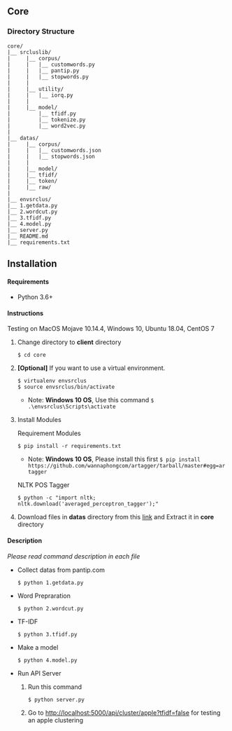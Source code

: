 ## Core


### Directory Structure
  ```
  core/
  |__ srcluslib/
  |     |__ corpus/
  |     |   |__ customwords.py
  |     |   |__ pantip.py
  |     |   |__ stopwords.py
  |     |
  |     |__ utility/
  |     |   |__ iorq.py
  |     |
  |     |__ model/
  |         |__ tfidf.py
  |         |__ tokenize.py
  |         |__ word2vec.py
  |
  |__ datas/
  |     |__ corpus/  
  |     |   |__ customwords.json
  |     |   |__ stopwords.json
  |     |
  |     |__ model/
  |     |__ tfidf/
  |     |__ token/
  |     |__ raw/
  |
  |__ envsrclus/
  |__ 1.getdata.py
  |__ 2.wordcut.py
  |__ 3.tfidf.py
  |__ 4.model.py
  |__ server.py
  |__ README.md
  |__ requirements.txt 
  ```

## Installation

#### Requirements

- Python 3.6+

#### Instructions
Testing on MacOS Mojave 10.14.4, Windows 10, Ubuntu 18.04, CentOS 7

1. Change directory to **client** directory

	```
    $ cd core
    ```
 
2. **[Optional]** If you want to use a virtual environment.
	
    ```
    $ virtualenv envsrclus
    $ source envsrclus/bin/activate
    ```
    * Note: **Windows 10 OS**, Use this command
    ```$ .\envsrclus\Scripts\activate```
    
3. Install Modules

	Requirement Modules
 
	```
    $ pip install -r requirements.txt 
    ```
    
    * Note: **Windows 10 OS**, Please install this first
    ```$ pip install https://github.com/wannaphongcom/artagger/tarball/master#egg=artagger```
      
    NLTK POS Tagger

      ```
      $ python -c "import nltk; nltk.download('averaged_perceptron_tagger');"
      ```
  
4. Download files in **datas** directory from this [link](https://drive.google.com/open?id=1NjvARd1gyEdhEpQX9zUi_OUsnLfXhz68) and Extract it in **core** directory
   
#### Description
  _Please read command description in each file_

  * Collect datas from pantip.com

    ```
    $ python 1.getdata.py 
    ```

  * Word Prepraration

    ```
    $ python 2.wordcut.py 
    ```

  * TF-IDF

    ```
    $ python 3.tfidf.py 
    ```

  * Make a model

    ```
    $ python 4.model.py 
    ```

  * Run API Server
    1. Run this command 

        ``` 
        $ python server.py 
        ```

    2. Go to [http://localhost:5000/api/cluster/apple?tfidf=false](http://localhost:5000/api/cluster/apple?tfidf=false) for testing an apple clustering
